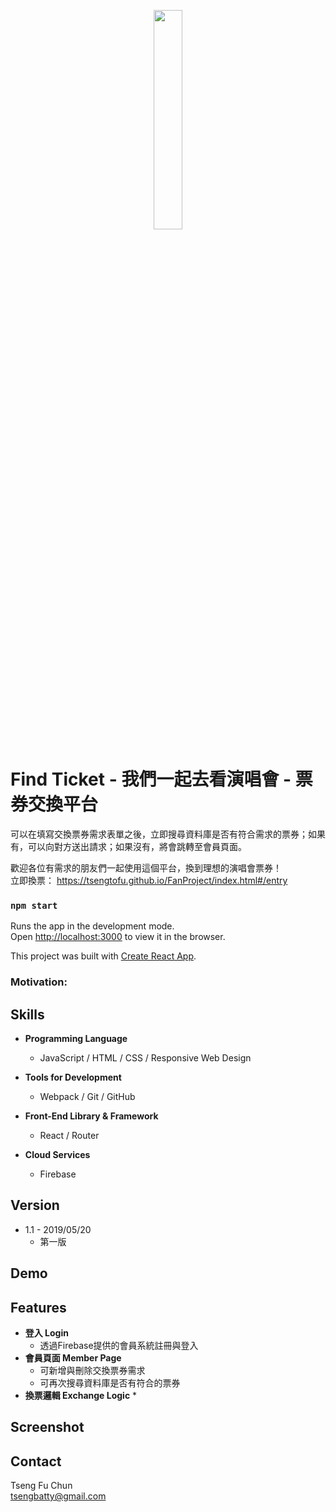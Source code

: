 <p style="text-align:center;">
    <img src="https://i.imgur.com/qbiOiQR.png" width="30%" height="auto" style="margin:0 auto;" >
</p>
<h1>Find Ticket - 我們一起去看演唱會 - 票券交換平台</h1>


可以在填寫交換票券需求表單之後，立即搜尋資料庫是否有符合需求的票券；如果有，可以向對方送出請求；如果沒有，將會跳轉至會員頁面。

歡迎各位有需求的朋友們一起使用這個平台，換到理想的演唱會票券！<br>
立即換票： https://tsengtofu.github.io/FanProject/index.html#/entry

### `npm start`
Runs the app in the development mode.<br>
Open [http://localhost:3000](http://localhost:3000) to view it in the browser.

This project was built with [Create React App](https://github.com/facebook/create-react-app).

### Motivation:
<!-- The reason why I did this project is that when I was working in Japan, many Japanese people asked me lots of questions
about Taiwan, especially food.  However, every time when I search the photos in order to show them how tasty the Taiwanese
food are, I found that most of photos looks not good and also lack of appropriate introduction.  Moreover, I keep thinking
that we have so many fantastic food in Taiwan but why people in the world only know sushi and kimchi.
Therefore, I decided to make a site which looks like the encyclopedia of Taiwanese food. -->



## **Skills**
* **Programming Language**
    * JavaScript / HTML / CSS / Responsive Web Design

* **Tools for Development**
    * Webpack / Git / GitHub

* **Front-End Library & Framework**
    * React / Router

* **Cloud Services**
    * Firebase

## **Version**
* 1.1 - 2019/05/20
    * 第一版 

## **Demo**
<!-- 這邊要放 -->



## **Features**
* **登入 Login**
    * 透過Firebase提供的會員系統註冊與登入
* **會員頁面 Member Page**
    * 可新增與刪除交換票券需求
    * 可再次搜尋資料庫是否有符合的票券
* **換票邏輯 Exchange Logic**
    * 
    <!-- 這邊要放一張圖 -->



## **Screenshot**
<!-- ![圖片描述]()
![圖片描述]()
![圖片描述]() -->


## **Contact**
Tseng Fu Chun <br>
tsengbatty@gmail.com
